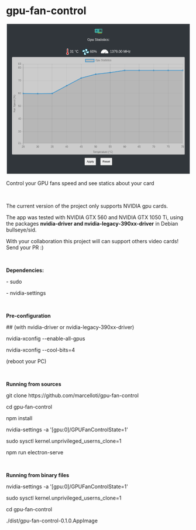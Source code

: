 # gpu-fan-control

<div style='text-align: center'>
    <img width='500' src='https://raw.githubusercontent.com/marcelloti/gpu-fan-control/4739c8bcd0fd84884644c3656c1a07d2eb9f588a/screenshot.png'/>
</div>

<p>Control your GPU fans speed and see statics about your card</p>
<br/>
<p>The current version of the project only supports NVIDIA gpu cards.</p>
<p>The app was tested with NVIDIA GTX 560 and NVIDIA GTX 1050 Ti, using the packages <b>nvidia-driver and nvidia-legacy-390xx-driver</b> in Debian bullseye/sid.</p>
<p>With your collaboration this project will can support others video cards! Send your PR :)</p>
<br/>
<p><b>Dependencies:</b></p>
<p> - sudo</p>
<p> - nvidia-settings</p>
<br/>
<p><b>Pre-configuration</b></p>
<p>## (with nvidia-driver or nvidia-legacy-390xx-driver)</p>
<p>nvidia-xconfig --enable-all-gpus</p>
<p>nvidia-xconfig --cool-bits=4</p>
<p>(reboot your PC)</p>
<br/>
<p><b>Running from sources</b></p>
<p>git clone https://github.com/marcelloti/gpu-fan-control
<p>cd gpu-fan-control</p>
<p>npm install</p>
<p>nvidia-settings -a '[gpu:0]/GPUFanControlState=1'</p>
<p>sudo sysctl kernel.unprivileged_userns_clone=1</p>
<p>npm run electron-serve</p>
<br/>
<p><b>Running from binary files</b></p>
<p>nvidia-settings -a '[gpu:0]/GPUFanControlState=1'</p>
<p>sudo sysctl kernel.unprivileged_userns_clone=1</p>
<p>cd gpu-fan-control</p>
<p>./dist/gpu-fan-control-0.1.0.AppImage</p>